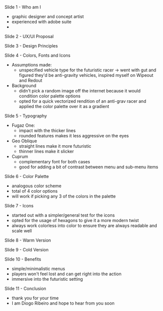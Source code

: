 Slide 1 - Who am I
- graphic designer and concept artist
- experienced with adobe suite
- 

Slide 2 - UX/UI Proposal


Slide 3 - Design Principles

Slide 4 - Colors, Fonts and Icons
- Assumptions made:
	- unspecified vehicle type for the futuristic racer -> went with gut and figured they'd be anti-gravity vehicles, inspired myself on Wipeout and Redout
- Background
	- didn't pick a random image off the internet because it would condition color palette options
	- opted for a quick vectorized rendition of an anti-grav racer and applied the color palette over it as a gradient

Slide 5 -  Typography
- Fugaz One:
	- impact with the thicker lines
	- rounded features makes it less aggressive on the eyes
- Geo Oblique
	- straight lines make it more futuristic
	-  thinner lines make it slicker
- Cuprum
	- complementary font for both cases
	- good for adding a bit of contrast between menu and sub-menu items

Slide 6 - Color Palette
- analogous color scheme
- total of 4 color options
- will work if picking any 3 of the colors in the palette

Slide 7 - Icons
- started out with a simpler/general test for the icons
- opted for the usage of hexagons to give it a more modern twist
- always work colorless into color to ensure they are always readable and scale well

Slide 8 - Warm Version

Slide 9 - Cold Version

Slide 10 - Benefits
- simple/minimalistic menus
- players won't feel lost and can get right into the action
- immersive into the futuristic setting

Slide 11 - Conclusion
- thank you for your time
- I am Diogo Ribeiro and hope to hear from you soon

